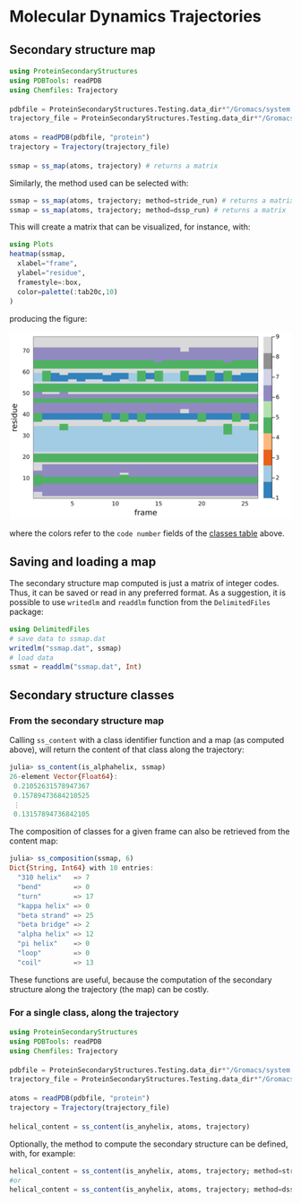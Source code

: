 # Molecular Dynamics Trajectories

## Secondary structure map

```julia
using ProteinSecondaryStructures 
using PDBTools: readPDB 
using Chemfiles: Trajectory

pdbfile = ProteinSecondaryStructures.Testing.data_dir*"/Gromacs/system.pdb"
trajectory_file = ProteinSecondaryStructures.Testing.data_dir*"/Gromacs/trajectory.xtc"

atoms = readPDB(pdbfile, "protein")
trajectory = Trajectory(trajectory_file)

ssmap = ss_map(atoms, trajectory) # returns a matrix
```

Similarly, the method used can be selected with:
```julia
ssmap = ss_map(atoms, trajectory; method=stride_run) # returns a matrix
ssmap = ss_map(atoms, trajectory; method=dssp_run) # returns a matrix
```

This will create a matrix that can be visualized, for instance, with:

```julia
using Plots
heatmap(ssmap,
  xlabel="frame",
  ylabel="residue",
  framestyle=:box,
  color=palette(:tab20c,10)
)
```

producing the figure:

![heatmap](./assets/map.svg)

where the colors refer to the `code number` fields of the [classes table](#classes-of-secondary-structure) above.


## Saving and loading a map

The secondary structure map computed is just a matrix of integer codes. Thus, it can be saved or read in any preferred format.
As a suggestion, it is possible to use `writedlm` and `readdlm` function from the `DelimitedFiles` package: 

```julia
using DelimitedFiles
# save data to ssmap.dat
writedlm("ssmap.dat", ssmap)
# load data
ssmat = readdlm("ssmap.dat", Int)
```

## Secondary structure classes

### From the secondary structure map

Calling `ss_content` with a class identifier function and a map (as computed above), will return the content
of that class along the trajectory:

```julia
julia> ss_content(is_alphahelix, ssmap)
26-element Vector{Float64}:
 0.21052631578947367
 0.15789473684210525
 ⋮
 0.13157894736842105
```

The composition of classes for a given frame can also be retrieved from the content map:

```julia
julia> ss_composition(ssmap, 6)
Dict{String, Int64} with 10 entries:
  "310 helix"   => 7
  "bend"        => 0
  "turn"        => 17
  "kappa helix" => 0
  "beta strand" => 25
  "beta bridge" => 2
  "alpha helix" => 12
  "pi helix"    => 0
  "loop"        => 0
  "coil"        => 13
```

These functions are useful, because the computation of the secondary structure along the
trajectory (the map) can be costly.

### For a single class, along the trajectory

```julia
using ProteinSecondaryStructures 
using PDBTools: readPDB 
using Chemfiles: Trajectory

pdbfile = ProteinSecondaryStructures.Testing.data_dir*"/Gromacs/system.pdb"
trajectory_file = ProteinSecondaryStructures.Testing.data_dir*"/Gromacs/trajectory.xtc"

atoms = readPDB(pdbfile, "protein")
trajectory = Trajectory(trajectory_file)

helical_content = ss_content(is_anyhelix, atoms, trajectory)
```

Optionally, the method to compute the secondary structure can be defined, with, for example: 

```julia
helical_content = ss_content(is_anyhelix, atoms, trajectory; method=stride_run)
#or
helical_content = ss_content(is_anyhelix, atoms, trajectory; method=dssp_run)
```
